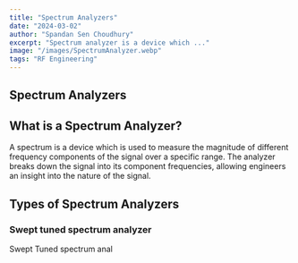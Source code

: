 ```yaml
---
title: "Spectrum Analyzers"
date: "2024-03-02"
author: "Spandan Sen Choudhury"
excerpt: "Spectrum analyzer is a device which ..."
image: "/images/SpectrumAnalyzer.webp"
tags: "RF Engineering"
---
```


## Spectrum Analyzers

## What is a Spectrum Analyzer?

A spectrum is a device which is used to measure the magnitude of different frequency components of the signal over a specific range. The analyzer breaks down the signal into its component frequencies, allowing engineers an insight into the nature of the signal.

## Types of Spectrum Analyzers

### Swept tuned spectrum analyzer

Swept Tuned spectrum anal
